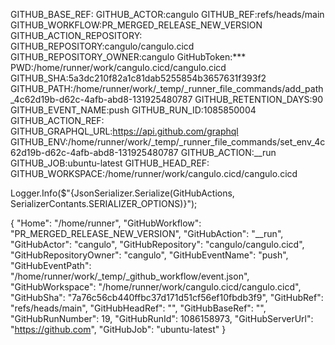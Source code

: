   GITHUB_BASE_REF:
  GITHUB_ACTOR:cangulo
  GITHUB_REF:refs/heads/main
  GITHUB_WORKFLOW:PR_MERGED_RELEASE_NEW_VERSION
  GITHUB_ACTION_REPOSITORY:
  GITHUB_REPOSITORY:cangulo/cangulo.cicd
  GITHUB_REPOSITORY_OWNER:cangulo
  GitHubToken:***
  PWD:/home/runner/work/cangulo.cicd/cangulo.cicd
  GITHUB_SHA:5a3dc210f82a1c81dab5255854b3657631f393f2
  GITHUB_PATH:/home/runner/work/_temp/_runner_file_commands/add_path_4c62d19b-d62c-4afb-abd8-131925480787
  GITHUB_RETENTION_DAYS:90
  GITHUB_EVENT_NAME:push
  GITHUB_RUN_ID:1085850004
  GITHUB_ACTION_REF:
  GITHUB_GRAPHQL_URL:https://api.github.com/graphql
  GITHUB_ENV:/home/runner/work/_temp/_runner_file_commands/set_env_4c62d19b-d62c-4afb-abd8-131925480787
  GITHUB_ACTION:__run
  GITHUB_JOB:ubuntu-latest
  GITHUB_HEAD_REF:
  GITHUB_WORKSPACE:/home/runner/work/cangulo.cicd/cangulo.cicd


Logger.Info($"{JsonSerializer.Serialize(GitHubActions, SerializerContants.SERIALIZER_OPTIONS)}");

{
"Home": "/home/runner",
"GitHubWorkflow": "PR_MERGED_RELEASE_NEW_VERSION",
"GitHubAction": "__run",
"GitHubActor": "cangulo",
"GitHubRepository": "cangulo/cangulo.cicd",
"GitHubRepositoryOwner": "cangulo",
"GitHubEventName": "push",
"GitHubEventPath": "/home/runner/work/_temp/_github_workflow/event.json",
"GitHubWorkspace": "/home/runner/work/cangulo.cicd/cangulo.cicd",
"GitHubSha": "7a76c56cb440ffbc37d171d51cf56ef10fbdb3f9",
"GitHubRef": "refs/heads/main",
"GitHubHeadRef": "",
"GitHubBaseRef": "",
"GitHubRunNumber": 19,
"GitHubRunId": 1086158973,
"GitHubServerUrl": "https://github.com",
"GitHubJob": "ubuntu-latest"
}